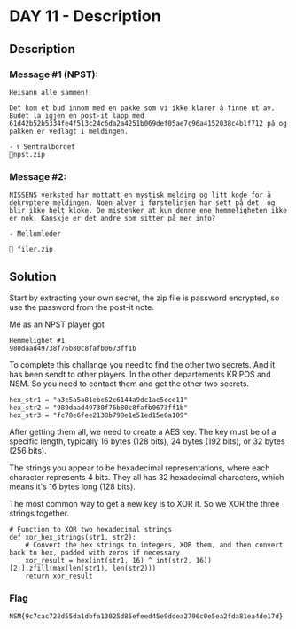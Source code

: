 # DAY 11 - Description

## Description
### Message #1 (NPST):
````
Heisann alle sammen!

Det kom et bud innom med en pakke som vi ikke klarer å finne ut av. Budet la igjen en post-it lapp med 61d42b52b5334fe4f513c24c6da2a4251b069def05ae7c96a4152038c4b1f712 på og pakken er vedlagt i meldingen.

- 📞 Sentralbordet 
📎npst.zip
````

### Message #2:
````
NISSENS verksted har mottatt en mystisk melding og litt kode for å dekryptere meldingen. Noen alver i førstelinjen har sett på det, og blir ikke helt kloke. De mistenker at kun denne ene hemmeligheten ikke er nok. Kanskje er det andre som sitter på mer info?

- Mellomleder

📎 filer.zip
````

## Solution
Start by extracting your own secret, the zip file is password encrypted, so use the password from the post-it note.

Me as an NPST player got

```
Hemmelighet #1
980daad49738f76b80c8fafb0673ff1b
```

To complete this challange you need to find the other two secrets. And it has been sendt to other players. 
In the other departements KRIPOS and NSM. So you need to contact them and get the other two secrets.

```
hex_str1 = "a3c5a5a81ebc62c6144a9dc1ae5cce11"
hex_str2 = "980daad49738f76b80c8fafb0673ff1b"
hex_str3 = "fc78e6fee2138b798e1e51ed15e0a109"
```

After getting them all, we need to create a AES key. The key must be of a specific length, 
typically 16 bytes (128 bits), 24 bytes (192 bits), or 32 bytes (256 bits). 

The strings you appear to be hexadecimal representations, where each character represents 4 bits. They all
has 32 hexadecimal characters, which means it's 16 bytes long (128 bits).

The most common way to get a new key is to XOR it. So we XOR the three strings together.

```
# Function to XOR two hexadecimal strings
def xor_hex_strings(str1, str2):
    # Convert the hex strings to integers, XOR them, and then convert back to hex, padded with zeros if necessary
    xor_result = hex(int(str1, 16) ^ int(str2, 16))[2:].zfill(max(len(str1), len(str2)))
    return xor_result
```

### Flag
```
NSM{9c7cac722d55da1dbfa13025d85efeed45e9ddea2796c0e5ea2fda81ea4de17d}
```